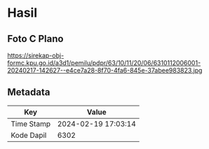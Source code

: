 # Hasil

## Foto C Plano

https://sirekap-obj-formc.kpu.go.id/a3d1/pemilu/pdpr/63/10/11/20/06/6310112006001-20240217-142627--e4ce7a28-8f70-4fa6-845e-37abee983823.jpg


## Metadata

| Key        | Value               |
| ---------- | ------------------- |
| Time Stamp | 2024-02-19 17:03:14 |
| Kode Dapil | 6302                |




